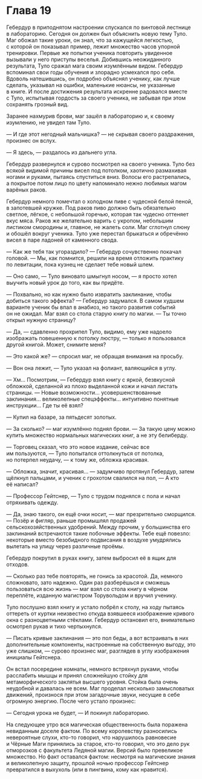 # Глава 19

Гебердур в приподнятом настроении спускался по винтовой лестнице в лабораторию. Сегодня он должен был объяснить новую тему Туло. Маг обожал такие уроки, он знал, что за кажущейся легкостью, с которой он показывал пример, лежит множество часов упорной тренировки. Первые же попытки ученика повторить увиденное вызывали у него приступы веселья. Добившись неожиданного результата, Туло сражал мага своим изумлённым видом. Гебердур вспоминал свои годы обучения и злорадно усмехался про себя. Вдоволь натешившись, он подробно объяснял ученику, как лучше сделать, указывал на ошибки, маленькие нюансы, не указанные в книге. И после достижения результата искренне радовался вместе с Туло, испытывая гордость за своего ученика, не забывая при этом сохранять грозный вид.

Заранее нахмурив брови, маг зашёл в лабораторию и, к своему изумлению, не увидел там Туло.

— И где этот негодный мальчишка? — не скрывая своего раздражения, произнес он вслух.

— Я здесь, — раздалось из дальнего угла.

Гебердур развернулся и сурово посмотрел на своего ученика. Туло без всякой видимой причины висел под потолком, хаотично размахивая ногами и руками, пытаясь спуститься вниз. Волосы его растрепались, а покрытое потом лицо по цвету напоминало нежно любимых магом варёных раков.

Гебердур немного помечтал о холодном пиве с чудесной белой пеной, в запотевшей кружке. Под раков пиво должно быть обязательно светлое, лёгкое, с небольшой горечью, которая так чудесно оттеняет вкус мяса. Раков же желательно варить с укропом, небольшим листиком смородины и, главное, не жалеть соли. Маг сглотнул слюну и обошёл вокруг ученика. Туло уже перестал брыкаться и обречённо висел в паре ладоней от каменного свода.

— Как же тебя так угораздило? — Гебердур сочувственно покачал головой. — Мы, как помнится, решили на время отложить практику по левитации, пока кузнец не сделает тебе новый шлем.

— Оно само, — Туло виновато шмыгнул носом, — я просто хотел выучить новый урок до того, как вы придёте.

— Похвально, но как нужно было извратить заклинание, чтобы добиться такого эффекта? — Гебердур задумался. В самом худшем варианте ученик бы впал в анабиоз, но такого развития событий он не ожидал. Маг взял со стола старую книгу по магии. — Ты точно открыл нужную страницу?

— Да, — сдавленно прохрипел Туло, видимо, ему уже надоело изображать повешенную к потолку люстру, — только я пользовался другой книгой. Может, снимите меня?

— Это какой же? — спросил маг, не обращая внимания на просьбу.

— Вон она лежит, — Туло указал на фолиант, валяющийся в углу.

— Хм... Посмотрим, — Гебердур взял книгу с яркой, безвкусной обложкой, сделанной из плохо выделанной кожи и начал листать страницы. — Новые возможности... усовершенствованные заклинания... великолепные спецэффекты... интуитивно понятные инструкции... Где ты её взял?

— Купил на базаре, за пятьдесят золотых.

— За сколько? — маг изумлённо поднял брови. — За такую цену можно купить множество нормальных магических книг, а не эту белиберду.

— Торговец сказал, что это новое издание, сейчас все им пользуются, — Туло попытался оттолкнуться от потолка, но потерпел неудачу, — к тому же, обложка красивая.

— Обложка, значит, красивая... — задумчиво протянул Гебердур, затем щёлкнул пальцами, и ученик с грохотом свалился на пол, — А кто её написал?

— Профессор Гейтснер, — Туло с трудом поднялся с пола и начал отряхивать одежду.

— Да, знаю такого, он ещё очки носит, — маг презрительно сморщился. — Позёр и фигляр, раньше промышлял продажей сельскохозяйственных удобрений. Между прочим, у большинства его заклинаний встречаются такие побочные эффекты. Тебе ещё повезло: некоторые вместо безобидного подвисания в воздухе умудрялись вылетать на улицу через различные проёмы.

Гебердур покрутил в руках книгу, затем выбросил её в ящик для отходов.

— Сколько раз тебе повторять, не гонись за красотой. Да, немного сложновато, зато надежно. Один раз разберёшься и сможешь пользоваться всю жизнь — маг взял со стола книгу в чёрном переплёте, изданную магистром Торувольдом и вручил ученику.

Туло послушно взял книгу и устало побрёл к столу, на ходу пытаясь оттереть от куртки неизвестно откуда взявшееся изображение кривого окна с разноцветными стёклами. Гебердур остановил его, внимательно осмотрел рукав и тихо чертыхнулся.

— Писать кривые заклинания — это пол беды, а вот встраивать в них дополнительные компоненты, настроенные на собственную выгоду, это уже слишком, — сурово произнес маг, разглядев в углу изображения инициалы Гейтснера.

Он встал посередине комнаты, немного встряхнул руками, чтобы расслабить мышцы и принял сложнейшую стойку для метаморфического заклятья высшего уровня. Стойка была очень неудобной и давалась не всем. Маг проделал несколько замысловатых движений, произнося при этом загадочные звуки, несущие в себе огромную энергию. После чего устало произнес:

— Сегодня урока не будет, — И покинул лабораторию.

На следующее утро вся магическая общественность была поражена невиданным доселе фактом. По всему королевству разносились невероятные слухи, кто-то говорил, что нарушилось равновесие и Чёрные Маги принялись за старое, кто-то говорил, что это дело рук отморозков с факультета Ледяной магии. Версий было превеликое множество. Но факт оставался фактом: несмотря на магические знания и великолепную защиту, прошлой ночью профессор Гейтснер превратился в выхухоль (или в пингвина, кому как нравится).



